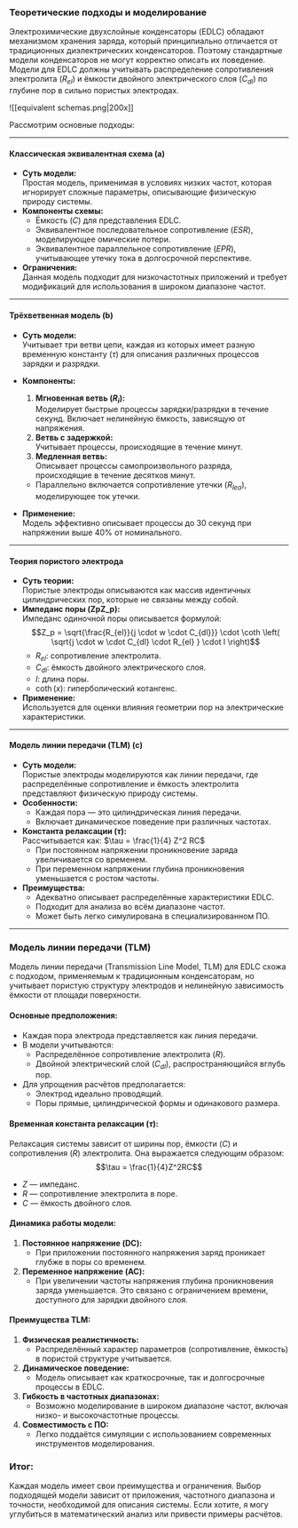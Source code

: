 ### **Теоретические подходы и моделирование**

Электрохимические двухслойные конденсаторы (EDLC) обладают механизмом хранения заряда, который принципиально отличается от традиционных диэлектрических конденсаторов. Поэтому стандартные модели конденсаторов не могут корректно описать их поведение. Модели для EDLC должны учитывать распределение сопротивления электролита ($R_{el}$) и ёмкости двойного электрического слоя ($C_{dl}$) по глубине пор в сильно пористых электродах. 

![[equivalent schemas.png|200x]]

Рассмотрим основные подходы:

---

#### **Классическая эквивалентная схема (a)**

- **Суть модели:**  
    Простая модель, применимая в условиях низких частот, которая игнорирует сложные параметры, описывающие физическую природу системы.
- **Компоненты схемы:**
    - Ёмкость ($C$) для представления EDLC.
    - Эквивалентное последовательное сопротивление ($ESR$), моделирующее омические потери.
    - Эквивалентное параллельное сопротивление ($EPR$), учитывающее утечку тока в долгосрочной перспективе.
- **Ограничения:**  
    Данная модель подходит для низкочастотных приложений и требует модификаций для использования в широком диапазоне частот.

---

#### **Трёхветвенная модель (b)**

- **Суть модели:**  
    Учитывает три ветви цепи, каждая из которых имеет разную временную константу ($\tau$) для описания различных процессов зарядки и разрядки.
- **Компоненты:**
    
    1. **Мгновенная ветвь ($R_i$):**  
        Моделирует быстрые процессы зарядки/разрядки в течение секунд. Включает нелинейную ёмкость, зависящую от напряжения.
    2. **Ветвь с задержкой:**  
        Учитывает процессы, происходящие в течение минут.
    3. **Медленная ветвь:**  
        Описывает процессы самопроизвольного разряда, происходящие в течение десятков минут.
    
    - Параллельно включается сопротивление утечки ($R_{lea}$), моделирующее ток утечки.
- **Применение:**  
    Модель эффективно описывает процессы до 30 секунд при напряжении выше 40% от номинального.

---

#### **Теория пористого электрода**

- **Суть теории:**  
    Пористые электроды описываются как массив идентичных цилиндрических пор, которые не связаны между собой.
- **Импеданс поры (ZpZ_p):**  
    Импеданс одиночной поры описывается формулой:     $$Z_p = \sqrt{\frac{R_{el}}{j \cdot w \cdot C_{dl}}} \cdot \coth \left( \sqrt{j \cdot w \cdot C_{dl} \cdot R_{el} } \cdot l \right)$$
    - $R_{el}$: сопротивление электролита.
    - $C_{dl}$: ёмкость двойного электрического слоя.
    - $l$: длина поры.
    - $\coth(x)$: гиперболический котангенс.
- **Применение:**  
    Используется для оценки влияния геометрии пор на электрические характеристики.

---

#### **Модель линии передачи (TLM) (c)**

- **Суть модели:**  
    Пористые электроды моделируются как линии передачи, где распределённые сопротивление и ёмкость электролита представляют физическую природу системы.
- **Особенности:**
    - Каждая пора — это цилиндрическая линия передачи.
    - Включает динамическое поведение при различных частотах.
- **Константа релаксации ($\tau$):**  
    Рассчитывается как: $\tau = \frac{1}{4} Z^2 RC$
    - При постоянном напряжении проникновение заряда увеличивается со временем.
    - При переменном напряжении глубина проникновения уменьшается с ростом частоты.
- **Преимущества:**
    - Адекватно описывает распределённые характеристики EDLC.
    - Подходит для анализа во всём диапазоне частот.
    - Может быть легко симулирована в специализированном ПО.

---

### **Модель линии передачи (TLM)**

Модель линии передачи (Transmission Line Model, TLM) для EDLC схожа с подходом, применяемым к традиционным конденсаторам, но учитывает пористую структуру электродов и нелинейную зависимость ёмкости от площади поверхности.

#### **Основные предположения:**

- Каждая пора электрода представляется как линия передачи.
- В модели учитываются:
    - Распределённое сопротивление электролита ($R$).
    - Двойной электрический слой ($C_{dl}$​), распространяющийся вглубь пор.
- Для упрощения расчётов предполагается:
    - Электрод идеально проводящий.
    - Поры прямые, цилиндрической формы и одинакового размера.

#### **Временная константа релаксации ($\tau$):**

Релаксация системы зависит от ширины пор, ёмкости ($C$) и сопротивления ($R$) электролита. Она выражается следующим образом:
$$\tau = \frac{1}{4}Z^2RC​$$
- $Z$ — импеданс.
- $R$ — сопротивление электролита в поре.
- $C$ — ёмкость двойного слоя.

#### **Динамика работы модели:**

1. **Постоянное напряжение (DC):**
    - При приложении постоянного напряжения заряд проникает глубже в поры со временем.
2. **Переменное напряжение (AC):**
    - При увеличении частоты напряжения глубина проникновения заряда уменьшается. Это связано с ограничением времени, доступного для зарядки двойного слоя.

#### **Преимущества TLM:**

1. **Физическая реалистичность:**
    - Распределённый характер параметров (сопротивление, ёмкость) в пористой структуре учитывается.
2. **Динамическое поведение:**
    - Модель описывает как краткосрочные, так и долгосрочные процессы в EDLC.
3. **Гибкость в частотных диапазонах:**
    - Возможно моделирование в широком диапазоне частот, включая низко- и высокочастотные процессы.
4. **Совместимость с ПО:**
    - Легко поддаётся симуляции с использованием современных инструментов моделирования.
### Итог:

Каждая модель имеет свои преимущества и ограничения. Выбор подходящей модели зависит от приложения, частотного диапазона и точности, необходимой для описания системы. Если хотите, я могу углубиться в математический анализ или привести примеры расчётов.